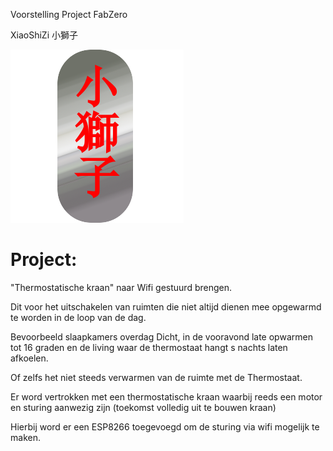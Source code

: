 Voorstelling Project FabZero 

XiaoShiZi 小獅子

![XiaoShiZi小獅子]({{site.baseurl}}/../../assets/小獅子.png)

# Project:

"Thermostatische kraan" naar Wifi gestuurd brengen.

Dit voor het uitschakelen van ruimten die niet altijd dienen mee opgewarmd te worden in de loop van de dag.

Bevoorbeeld slaapkamers overdag Dicht, in de vooravond late opwarmen tot 16 graden en de living waar de thermostaat hangt s nachts laten afkoelen.

Of zelfs het niet steeds verwarmen van de ruimte met de Thermostaat.

Er word vertrokken met een thermostatische kraan waarbij reeds een motor en sturing aanwezig zijn (toekomst volledig uit te bouwen kraan)

Hierbij word er een ESP8266 toegevoegd om de sturing via wifi mogelijk te maken.


